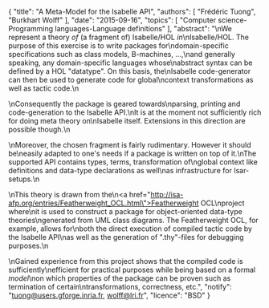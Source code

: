 {
    "title": "A Meta-Model for the Isabelle API",
    "authors": [
        "Frédéric Tuong",
        "Burkhart Wolff"
    ],
    "date": "2015-09-16",
    "topics": [
        "Computer science-Programming languages-Language definitions"
    ],
    "abstract": "\nWe represent a theory <i>of</i> (a fragment of) Isabelle/HOL <i>in</i>\nIsabelle/HOL. The purpose of this exercise is to write packages for\ndomain-specific specifications such as class models, B-machines, ...,\nand generally speaking, any domain-specific languages whose\nabstract syntax can be defined by a HOL \"datatype\". On this basis, the\nIsabelle code-generator can then be used to generate code for global\ncontext transformations as well as tactic code.\n<p>\nConsequently the package is geared towards\nparsing, printing and code-generation to the Isabelle API.\nIt is at the moment not sufficiently rich for doing meta theory on\nIsabelle itself. Extensions in this direction are possible though.\n<p>\nMoreover, the chosen fragment is fairly rudimentary. However it should be\neasily adapted to one's needs if a package is written on top of it.\nThe supported API contains types, terms, transformation of\nglobal context like definitions and data-type declarations as well\nas infrastructure for Isar-setups.\n<p>\nThis theory is drawn from the\n<a href=\"http://isa-afp.org/entries/Featherweight_OCL.html\">Featherweight OCL</a>\nproject where\nit is used to construct a package for object-oriented data-type theories\ngenerated from UML class diagrams. The Featherweight OCL, for example, allows for\nboth the direct execution of compiled tactic code by the Isabelle API\nas well as the generation of \".thy\"-files for debugging purposes.\n<p>\nGained experience from this project shows that the compiled code is sufficiently\nefficient for practical purposes while being based on a formal <i>model</i>\non which properties of the package can be proven such as termination of certain\ntransformations, correctness, etc.",
    "notify": "tuong@users.gforge.inria.fr, wolff@lri.fr",
    "licence": "BSD"
}